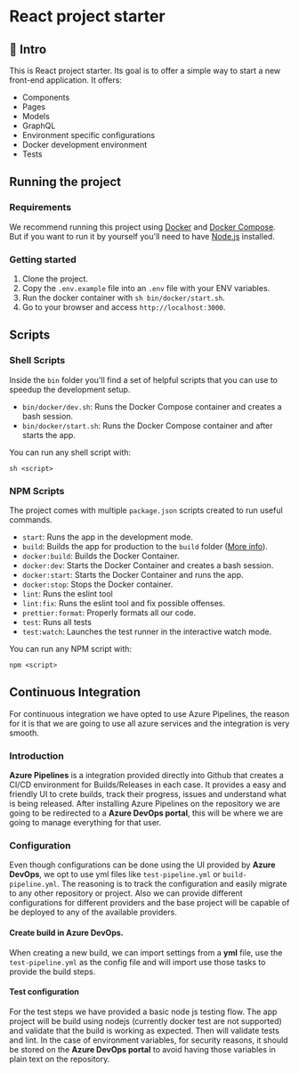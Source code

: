 # React project starter

## 👋 Intro

This is React project starter. Its goal is to offer a simple way to start a new front-end application. It offers:

- Components
- Pages
- Models
- GraphQL 
- Environment specific configurations
- Docker development environment
- Tests

## Running the project

### Requirements

We recommend running this project using [Docker](https://www.docker.com/) and [Docker Compose](https://docs.docker.com/compose/).  
But if you want to run it by yourself you'll need to have [Node.js](https://nodejs.org/en/download/) installed.

### Getting started
1. Clone the project.
2. Copy the `.env.example` file into an `.env` file with your ENV variables.
3. Run the docker container with `sh bin/docker/start.sh`.
4. Go to your browser and access `http://localhost:3000`.

## Scripts

### Shell Scripts
Inside the `bin` folder you'll find a set of helpful scripts that you can use to speedup the development setup.

- `bin/docker/dev.sh`: Runs the Docker Compose container and creates a bash session.
- `bin/docker/start.sh`: Runs the Docker Compose container and after starts the app.

You can run any shell script with: 
```shell
sh <script>
```

### NPM Scripts

The project comes with multiple `package.json` scripts created to run useful commands.

- `start`: Runs the app in the development mode.
- `build`: Builds the app for production to the `build` folder ([More info](https://facebook.github.io/create-react-app/docs/deployment)).
- `docker:build`: Builds the Docker Container.
- `docker:dev`: Starts the Docker Container and creates a bash session.
- `docker:start`: Starts the Docker Container and runs the app.
- `docker:stop`: Stops the Docker container.
- `lint`: Runs the eslint tool
- `lint:fix`: Runs the eslint tool and fix possible offenses.
- `prettier:format`: Properly formats all our code.
- `test`: Runs all tests
- `test:watch`: Launches the test runner in the interactive watch mode.

You can run any NPM script with: 
```shell
npm <script>
```

## Continuous Integration

For continuous integration we have opted to use Azure Pipelines,
the reason for it is that we are going to use all azure services and the integration is very smooth.

### Introduction

**Azure Pipelines** is a integration provided directly into Github that creates a CI/CD environment for Builds/Releases in each case.
It provides a easy and friendly UI to crete builds, track their progress, issues and understand what is being released.
After installing Azure Pipelines on the repository we are going to be redirected to a **Azure DevOps portal**, this will be where we are going to manage everything for that user.

### Configuration

Even though configurations can be done using the UI provided by **Azure DevOps**, we opt to use yml files like `test-pipeline.yml` or `build-pipeline.yml`.
The reasoning is to track the configuration and easily migrate to any other repository or project.
Also we can provide different configurations for different providers and the base project will be capable of be deployed to any of the available providers.

#### Create build in Azure DevOps.

When creating a new build, we can import settings from a **yml** file, use the `test-pipeline.yml` as the config file and will import use those tasks to provide the build steps.

#### Test configuration

For the test steps we have provided a basic node js testing flow.
The app project will be build using nodejs (currently docker test are not supported) and validate that the build is working as expected.
Then will validate tests and lint.
In the case of environment variables, for security reasons, it should be stored on the **Azure DevOps portal** to avoid having those variables in plain text on the repository.
